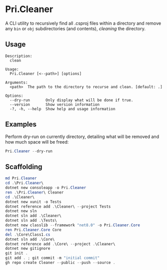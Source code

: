 # Pri.Cleaner

A CLI utility to recursively find all .csproj files within a directory and remove any `bin` or `obj` subdirectories (and contents), _cleaning_ the directory.

## Usage
```text
Description:
  clean

Usage:
  Pri.Cleaner [<--path>] [options]

Arguments:
  <path>  The path to the directory to recurse and clean. [default: .]

Options:
  --dry-run       Only display what will be done if true.
  --version       Show version information
  -?, -h, --help  Show help and usage information
```

## Examples

Perform dry-run on currently directory, detailing what will be removed and how much space will be freed:
```powershell
Pri.Cleaner --dry-run
```



## Scaffolding

```powershell
md Pri.Cleaner
cd .\Pri.Cleaner\
dotnet new consoleapp -o Pri.Cleaner
ren .\Pri.Cleaner\ Cleaner
cd .\Cleaner\
dotnet new xunit -o Tests
dotnet reference add .\Cleaner\ --project Tests
dotnet new sln
dotnet sln add .\Cleaner\
dotnet sln add .\Tests\
dotnet new classlib --framework "net8.0" -o Pri.Cleaner.Core
ren Pri.Cleaner.Core Core
del .\Core\Class1.cs
dotnet sln add .\Core\
dotnet reference add .\Core\ --project .\Cleaner\
dotnet new gitignore
git init .
git add . ; git commit -m "initial commit"
gh repo create Cleaner --public --push --source .
```